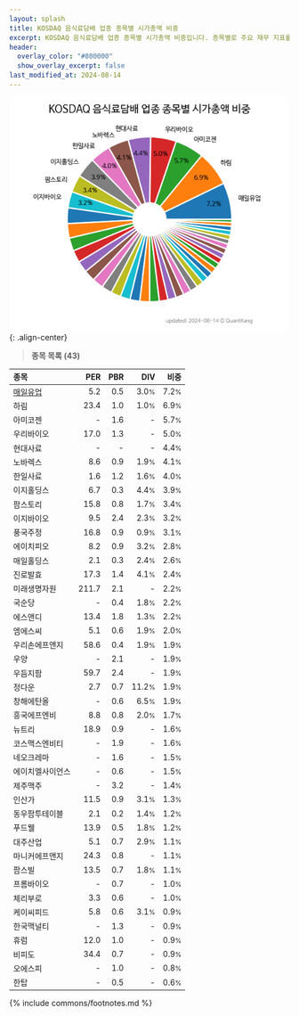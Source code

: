 ```yaml
---
layout: splash
title: KOSDAQ 음식료담배 업종 종목별 시가총액 비중
excerpt: KOSDAQ 음식료담배 업종 종목별 시가총액 비중입니다. 종목별로 주요 재무 지표를 함께 표시합니다.
header:
  overlay_color: "#800000"
  show_overlay_excerpt: false
last_modified_at: 2024-08-14
---
```



![KOSDAQ 음식료담배 업종 종목별 시가총액 비중](/stats/sector/images/kosdaq_업종_음식료담배_종목.png){: .align-center}


> **종목 목록 (43)**<a id="list"></a>

| **종목** | **PER** | **PBR** | **DIV** | **비중** |
| :------- | ------: | ------: | ------: | -------: |
| [매일유업](/267980/) | 5.2 | 0.5 | 3.0<small>%</small> | 7.2<small>%</small> |
| 하림 | 23.4 | 1.0 | 1.0<small>%</small> | 6.9<small>%</small> |
| 아미코젠 | - | 1.6 | - | 5.7<small>%</small> |
| 우리바이오 | 17.0 | 1.3 | - | 5.0<small>%</small> |
| 현대사료 | - | - | - | 4.4<small>%</small> |
| 노바렉스 | 8.6 | 0.9 | 1.9<small>%</small> | 4.1<small>%</small> |
| 한일사료 | 1.6 | 1.2 | 1.6<small>%</small> | 4.0<small>%</small> |
| 이지홀딩스 | 6.7 | 0.3 | 4.4<small>%</small> | 3.9<small>%</small> |
| 팜스토리 | 15.8 | 0.8 | 1.7<small>%</small> | 3.4<small>%</small> |
| 이지바이오 | 9.5 | 2.4 | 2.3<small>%</small> | 3.2<small>%</small> |
| 풍국주정 | 16.8 | 0.9 | 0.9<small>%</small> | 3.1<small>%</small> |
| 에이치피오 | 8.2 | 0.9 | 3.2<small>%</small> | 2.8<small>%</small> |
| 매일홀딩스 | 2.1 | 0.3 | 2.4<small>%</small> | 2.6<small>%</small> |
| 진로발효 | 17.3 | 1.4 | 4.1<small>%</small> | 2.4<small>%</small> |
| 미래생명자원 | 211.7 | 2.1 | - | 2.2<small>%</small> |
| 국순당 | - | 0.4 | 1.8<small>%</small> | 2.2<small>%</small> |
| 에스앤디 | 13.4 | 1.8 | 1.3<small>%</small> | 2.2<small>%</small> |
| 엠에스씨 | 5.1 | 0.6 | 1.9<small>%</small> | 2.0<small>%</small> |
| 우리손에프앤지 | 58.6 | 0.4 | 1.9<small>%</small> | 1.9<small>%</small> |
| 우양 | - | 2.1 | - | 1.9<small>%</small> |
| 우듬지팜 | 59.7 | 2.4 | - | 1.9<small>%</small> |
| 정다운 | 2.7 | 0.7 | 11.2<small>%</small> | 1.9<small>%</small> |
| 창해에탄올 | - | 0.6 | 6.5<small>%</small> | 1.9<small>%</small> |
| 흥국에프엔비 | 8.8 | 0.8 | 2.0<small>%</small> | 1.7<small>%</small> |
| 뉴트리 | 18.9 | 0.9 | - | 1.6<small>%</small> |
| 코스맥스엔비티 | - | 1.9 | - | 1.6<small>%</small> |
| 네오크레마 | - | 1.6 | - | 1.5<small>%</small> |
| 에이치엘사이언스 | - | 0.6 | - | 1.5<small>%</small> |
| 제주맥주 | - | 3.2 | - | 1.4<small>%</small> |
| 인산가 | 11.5 | 0.9 | 3.1<small>%</small> | 1.3<small>%</small> |
| 동우팜투테이블 | 2.1 | 0.2 | 1.4<small>%</small> | 1.2<small>%</small> |
| 푸드웰 | 13.9 | 0.5 | 1.8<small>%</small> | 1.2<small>%</small> |
| 대주산업 | 5.1 | 0.7 | 2.9<small>%</small> | 1.1<small>%</small> |
| 마니커에프앤지 | 24.3 | 0.8 | - | 1.1<small>%</small> |
| 팜스빌 | 13.5 | 0.7 | 1.8<small>%</small> | 1.1<small>%</small> |
| 프롬바이오 | - | 0.7 | - | 1.0<small>%</small> |
| 체리부로 | 3.3 | 0.6 | - | 1.0<small>%</small> |
| 케이씨피드 | 5.8 | 0.6 | 3.1<small>%</small> | 0.9<small>%</small> |
| 한국맥널티 | - | 1.3 | - | 0.9<small>%</small> |
| 휴럼 | 12.0 | 1.0 | - | 0.9<small>%</small> |
| 비피도 | 34.4 | 0.7 | - | 0.9<small>%</small> |
| 오에스피 | - | 1.0 | - | 0.8<small>%</small> |
| 한탑 | - | 0.5 | - | 0.6<small>%</small> |

{% include commons/footnotes.md %}